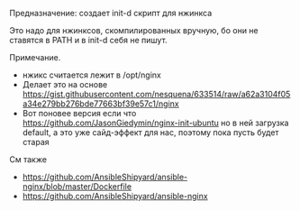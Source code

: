 Предназначение: создает init-d скрипт для нжинкса

Это надо для нжинксов, скомпилированных вручную, бо они не ставятся в PATH и в init-d себя не пишут.

Примечание.
* нжикс считается лежит в /opt/nginx
* Делает это на основе https://gist.githubusercontent.com/nesquena/633514/raw/a62a3104f05a34e279bb276bde77663bf39e57c1/nginx
* Вот поновее версия если что https://github.com/JasonGiedymin/nginx-init-ubuntu
но в ней загрузка default, а это уже сайд-эффект для нас, поэтому пока пусть будет старая

См также
* https://github.com/AnsibleShipyard/ansible-nginx/blob/master/Dockerfile
* https://github.com/AnsibleShipyard/ansible-nginx

